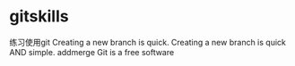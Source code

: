 # gitskills
练习使用git
Creating a new branch is quick.
Creating a new branch is quick AND simple.
addmerge
Git is a free software 
